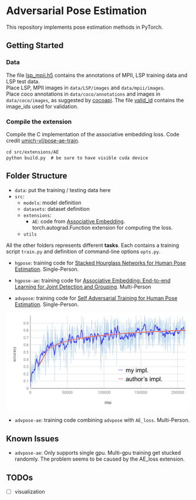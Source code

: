 # Adversarial Pose Estimation
This repository implements pose estimation methods in PyTorch.

## Getting Started
### Data
The file [lsp_mpii.h5](data/lsp_mpii.h5) contains the annotations of MPII, LSP training data and LSP test data.  
Place LSP, MPII images in `data/LSP/images` and `data/mpii/images`.  
Place coco annotations in `data/coco/annotations` and images in `data/coco/images`, as suggested by [cocoapi](https://github.com/cocodataset/cocoapi). The file [valid_id](data/coco/valid_id) contains the image_ids used for validation.

### Compile the extension
Compile the C implementation of the associative embedding loss. Code credit [umich-vl/pose-ae-train](https://github.com/umich-vl/pose-ae-train).
```
cd src/extensions/AE
python build.py  # be sure to have visible cuda device
```


## Folder Structure
- `data`: put the training / testing data here
- `src`:
    - `models`: model definition
    - `datasets`: dataset definition
    - `extensions`:
        - `AE`: code from [Associative Embedding](https://github.com/umich-vl/pose-ae-train).  
        torch.autograd.Function extension for computing the loss.
    - `utils`  

All the other folders represents different **tasks**. Each contains a training script `train.py` and definition of command-line options `opts.py`.
- `hgpose`: training code for [Stacked Hourglass Networks for Human Pose Estimation](https://arxiv.org/abs/1603.06937). Single-Person.

- `hgpose-ae`: training code for [Associative Embedding: End-to-end Learning for Joint Detection and Grouping](https://arxiv.org/abs/1611.05424). Multi-Person

- `advpose`: training code for [Self Adversarial Training for Human Pose Estimation](https://arxiv.org/abs/1707.02439). Single-Person.

<img src="imgs/advpose_training_acc.png" width="550">

- `advpose-ae`: training code combining `advpose` with `AE_loss`. Multi-Person.

## Known Issues
- `advpose-ae`: Only supports single gpu. Multi-gpu training get stucked randomly. The problem seems to be caused by the AE_loss extension. 

## TODOs
- [ ] visualization

